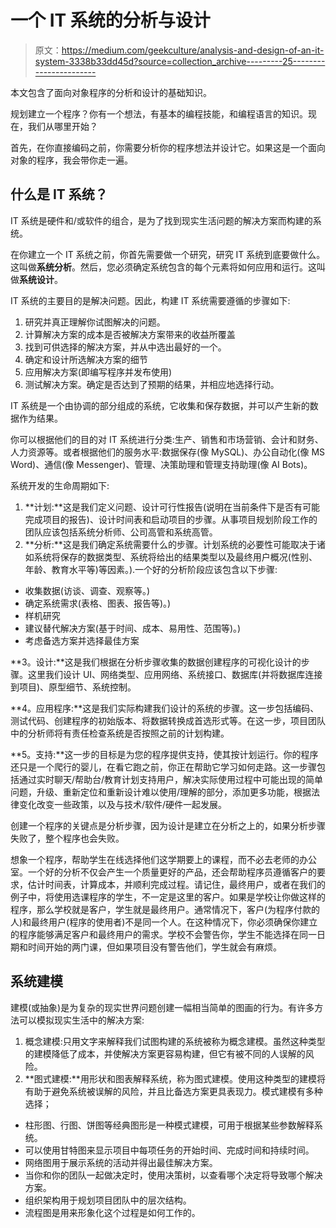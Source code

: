 # 一个 IT 系统的分析与设计

> 原文：<https://medium.com/geekculture/analysis-and-design-of-an-it-system-3338b33dd45d?source=collection_archive---------25----------------------->

本文包含了面向对象程序的分析和设计的基础知识。

规划建立一个程序？你有一个想法，有基本的编程技能，和编程语言的知识。现在，我们从哪里开始？

首先，在你直接编码之前，你需要分析你的程序想法并设计它。如果这是一个面向对象的程序，我会带你走一遍。

## 什么是 IT 系统？

IT 系统是硬件和/或软件的组合，是为了找到现实生活问题的解决方案而构建的系统。

在你建立一个 IT 系统之前，你首先需要做一个研究，研究 IT 系统到底要做什么。这叫做**系统分析**。然后，您必须确定系统包含的每个元素将如何应用和运行。这叫做**系统设计**。

IT 系统的主要目的是解决问题。因此，构建 IT 系统需要遵循的步骤如下:

1.  研究并真正理解你试图解决的问题。
2.  计算解决方案的成本是否被解决方案带来的收益所覆盖
3.  找到可供选择的解决方案，并从中选出最好的一个。
4.  确定和设计所选解决方案的细节
5.  应用解决方案(即编写程序并发布使用)
6.  测试解决方案。确定是否达到了预期的结果，并相应地选择行动。

IT 系统是一个由协调的部分组成的系统，它收集和保存数据，并可以产生新的数据作为结果。

你可以根据他们的目的对 IT 系统进行分类:生产、销售和市场营销、会计和财务、人力资源等。或者根据他们的服务水平:数据保存(像 MySQL)、办公自动化(像 MS Word)、通信(像 Messenger)、管理、决策助理和管理支持助理(像 AI Bots)。

系统开发的生命周期如下:

1.  **计划:**这是我们定义问题、设计可行性报告(说明在当前条件下是否有可能完成项目的报告)、设计时间表和启动项目的步骤。从事项目规划阶段工作的团队应该包括系统分析师、公司高管和系统高管。
2.  **分析:**这是我们确定系统需要什么的步骤。计划系统的必要性可能取决于诸如系统将保存的数据类型、系统将给出的结果类型以及最终用户概况(性别、年龄、教育水平等)等因素。).一个好的分析阶段应该包含以下步骤:

*   收集数据(访谈、调查、观察等。)
*   确定系统需求(表格、图表、报告等)。)
*   样机研究
*   建议替代解决方案(基于时间、成本、易用性、范围等)。)
*   考虑备选方案并选择最佳方案

**3。设计:**这是我们根据在分析步骤收集的数据创建程序的可视化设计的步骤。这里我们设计 UI、网络类型、应用网络、系统接口、数据库(并将数据库连接到项目)、原型细节、系统控制。

**4。应用程序:**这是我们实际构建我们设计的系统的步骤。这一步包括编码、测试代码、创建程序的初始版本、将数据转换成首选形式等。在这一步，项目团队中的分析师将有责任检查系统是否按照之前的计划构建。

**5。支持:**这一步的目标是为您的程序提供支持，使其按计划运行。你的程序还只是一个爬行的婴儿，在看它跑之前，你正在帮助它学习如何走路。这一步骤包括通过实时聊天/帮助台/教育计划支持用户，解决实际使用过程中可能出现的简单问题，升级、重新定位和重新设计难以使用/理解的部分，添加更多功能，根据法律变化改变一些政策，以及与技术/软件/硬件一起发展。

创建一个程序的关键点是分析步骤，因为设计是建立在分析之上的，如果分析步骤失败了，整个程序也会失败。

想象一个程序，帮助学生在线选择他们这学期要上的课程，而不必去老师的办公室。一个好的分析不仅会产生一个质量更好的产品，还会帮助程序员遵循客户的要求，估计时间表，计算成本，并顺利完成过程。请记住，最终用户，或者在我们的例子中，将使用选课程序的学生，不一定是这里的客户。如果是学校让你做这样的程序，那么学校就是客户，学生就是最终用户。通常情况下，客户(为程序付款的人)和最终用户(程序的使用者)不是同一个人。在这种情况下，你必须确保你建立的程序能够满足客户和最终用户的需求。学校不会警告你，学生不能选择在同一日期和时间开始的两门课，但如果项目没有警告他们，学生就会有麻烦。

## 系统建模

建模(或抽象)是为复杂的现实世界问题创建一幅相当简单的图画的行为。有许多方法可以模拟现实生活中的解决方案:

1.  概念建模:只用文字来解释我们试图构建的系统被称为概念建模。虽然这种类型的建模降低了成本，并使解决方案更容易构建，但它有被不同的人误解的风险。
2.  **图式建模:**用形状和图表解释系统，称为图式建模。使用这种类型的建模将有助于避免系统被误解的风险，并且比备选方案更具表现力。模式建模有多种选择；

*   柱形图、行图、饼图等经典图形是一种模式建模，可用于根据某些参数解释系统。
*   可以使用甘特图来显示项目中每项任务的开始时间、完成时间和持续时间。
*   网络图用于展示系统的活动并得出最佳解决方案。
*   当你和你的团队一起做决定时，使用决策树，以查看哪个决定将导致哪个解决方案。
*   组织架构用于规划项目团队中的层次结构。
*   流程图是用来形象化这个过程是如何工作的。